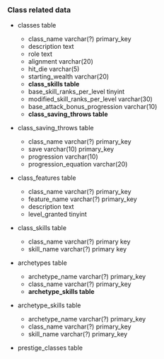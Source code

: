### Class related data

* classes table
    * class_name varchar(?) primary_key
    * description text
    * role text
    * alignment varchar(20)
    * hit_die varchar(5)
    * starting_wealth varchar(20)
    * **class_skills table**
    * base_skill_ranks_per_level tinyint
    * modified_skill_ranks_per_level varchar(30)
    * base_attack_bonus_progression varchar(10)
    * **class_saving_throws table**
    
* class_saving_throws table
    * class_name varchar(?) primary_key
    * save varchar(10) primary_key
    * progression varchar(10)
    * progression_equation varchar(20)
    
* class_features table
    * class_name varchar(?) primary_key
    * feature_name varchar(?) primary_key
    * description text
    * level_granted tinyint
    
* class_skills table
    * class_name varchar(?) primary key
    * skill_name varchar(?) primary key

* archetypes table
    * archetype_name varchar(?) primary_key
    * class_name varchar(?) primary_key
    * **archetype_skills table**

* archetype_skills table
    * archetype_name varchar(?) primary_key
    * class_name varchar(?) primary_key
    * skill_name varchar(?) primary_key
    
* prestige_classes table